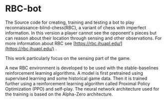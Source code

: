 # RBC-bot
The Source code for creating, training and testing a bot to play reconnaissance-blind-chess(RBC), a variant of chess with imperfect information. In this version a player cannot see the opponent's pieces but can reason about their location through sensing and other observations. For more information about RBC see [https://rbc.jhuapl.edu/](https://rbc.jhuapl.edu/) .

This work particularly focus on the sensing part of the game. 

A new RBC environment is developed to be used with the stable-baselines reinforcement learning algorithms. 
A model is first pretrained using supervised learning and some historical game data. Then it is trained further using a reinforcement learning algorithm called Proximal Policy Optimization (PPO) and self-play.
The neural network architecture used for the training is based on the Alpha-Zero architecture.

